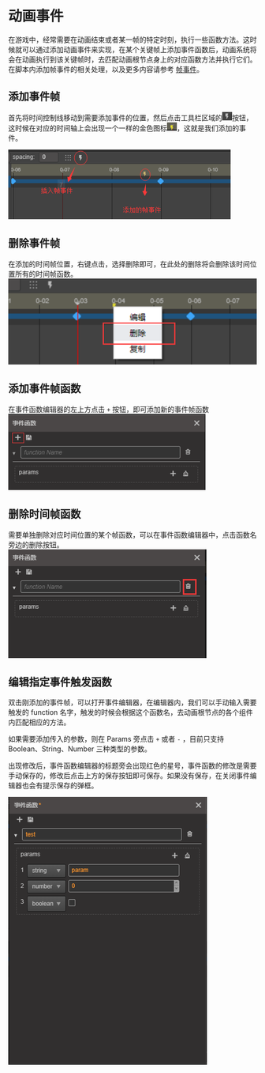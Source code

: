 # 动画事件

在游戏中，经常需要在动画结束或者某一帧的特定时刻，执行一些函数方法。这时候就可以通过添加动画事件来实现，在某个关键帧上添加事件函数后，动画系统将会在动画执行到该关键帧时，去匹配动画根节点身上的对应函数方法并执行它们。在脚本内添加帧事件的相关处理，以及更多内容请参考 [帧事件](./../../engine/animation/animation-component.md#帧事件)。

## 添加事件帧

首先将时间控制线移动到需要添加事件的位置，然后点击工具栏区域的![add-event](animation-event/add-event-btn.png)按钮，这时候在对应的时间轴上会出现一个一样的金色图标![event](animation-event/event.png)，这就是我们添加的事件。

![add-event](animation-event/add-event.png)

## 删除事件帧

在添加的时间帧位置，右键点击，选择删除即可，在此处的删除将会删除该时间位置所有的时间帧函数。
![del-event](animation-event/del-event.png)

## 添加事件帧函数
在事件函数编辑器的左上方点击 `+` 按钮，即可添加新的事件帧函数
![add-function](animation-event/add-function.png)

## 删除时间帧函数
需要单独删除对应时间位置的某个帧函数，可以在事件函数编辑器中，点击函数名旁边的删除按钮。
![del-func](animation-event/del-func.png)

## 编辑指定事件触发函数

双击刚添加的事件帧，可以打开事件编辑器，在编辑器内，我们可以手动输入需要触发的 function 名字，触发的时候会根据这个函数名，去动画根节点的各个组件内匹配相应的方法。

如果需要添加传入的参数，则在 Params 旁点击 `+` 或者 `-` ，目前只支持 Boolean、String、Number 三种类型的参数。

出现修改后，事件函数编辑器的标题旁会出现红色的星号，事件函数的修改是需要手动保存的，修改后点击上方的保存按钮即可保存。如果没有保存，在关闭事件编辑器也会有提示保存的弹框。

![edit-event](animation-event/edit-event.png)
